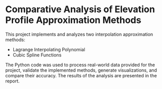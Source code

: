 # Comparative Analysis of Elevation Profile Approximation Methods

This project implements and analyzes two interpolation approximation methods:
 - Lagrange Interpolating Polynomial
 - Cubic Spline Functions

The Python code was used to process real-world data provided for the project, validate the implemented methods, generate visualizations, and compare their accuracy. The results of the analysis are presented in the report.
